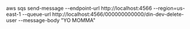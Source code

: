 
aws sqs send-message --endpoint-url http://localhost:4566 --region=us-east-1 --queue-url http://localhost:4566/000000000000/din-dev-delete-user --message-body "YO MOMMA"
